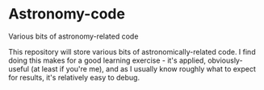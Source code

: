 # Astronomy-code
Various bits of astronomy-related code

This repository will store various bits of astronomically-related code.
I find doing this makes for a good learning exercise - it's applied, obviously-useful 
(at least if you're me), and as I usually know roughly what to expect for results, it's 
relatively easy to debug.
